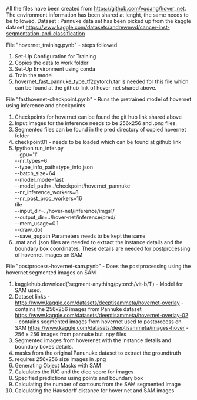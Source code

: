 All the files have been created from https://github.com/vqdang/hover_net. The environment information has been shared at lenght, the same needs to be followed.
Dataset : 
Pannuke data set has been picked up from the kaggle dataset 
https://www.kaggle.com/datasets/andrewmvd/cancer-inst-segmentation-and-classification

File "hovernet_training.pynb" - steps followed
1. Set-Up Configuration for Training
2. Copies the data to work folder
3. Set-Up Environment using conda
4. Train the model
5. hovernet_fast_pannuke_type_tf2pytorch.tar is needed for this file which can be found at the github link of hover_net shared above.

File "fasthovenet-checkpoint.pynb" - Runs the pretrained model of hovernet using inference and checkpoints
1. Checkpoints for hovernet can be found the git hub link shared above
2. Input images for the inference needs to be 256x256 and .png files.
3. Segmented files can be found in the pred directory of copied hovernet folder
4. checkpoint01 - needs to be loaded which can be found at github link
5. !python run_infer.py \
--gpu='1' \
--nr_types=6 \
--type_info_path=type_info.json \
--batch_size=64 \
--model_mode=fast \
--model_path=../checkpoint/hovernet_pannuke \
--nr_inference_workers=8 \
--nr_post_proc_workers=16 \
tile \
--input_dir=../hover-net/inference/imgs1/ \
--output_dir=../hover-net/inference/pred/ \
--mem_usage=0.1 \
--draw_dot \
--save_qupath
Parameters needs to be kept the same
6. .mat and .json files are needed to extract the instance details and the boundary box coordinates. These details are needed for postprocessing of hovernet images on SAM

File "postprocess-hovernet-sam.pynb" - Does the postprocessing using the hovernet segmented images on SAM
1. kagglehub.download('segment-anything/pytorch/vit-b/1') - Model for SAM used.
2. Dataset links -
   https://www.kaggle.com/datasets/deeptisammeta/hovernet-overlay - contains the 256x256 images from Pannuke dataset
   https://www.kaggle.com/datasets/deeptisammeta/hovernet-overlay-02 - contains segmented images from hovernet used to postprocess on SAM
   https://www.kaggle.com/datasets/deeptisammeta/images-hover - 256 x 256 images from pannuke but .npy files
4. Segmented images from hoverenet with the instance details and boundary boxes details.
5. masks from the original Panunuke dataset to extract the groundtruth
6. requires 256x256 size images in .png
7. Generating Object Masks with SAM
8. Calculates the IUC and the dice score for images
9. Specified predictions using points and boundary box
10. Calculating the number of contours from the SAM segmented image
11. Calculating the Hausdorff distance for hover net and SAM images
